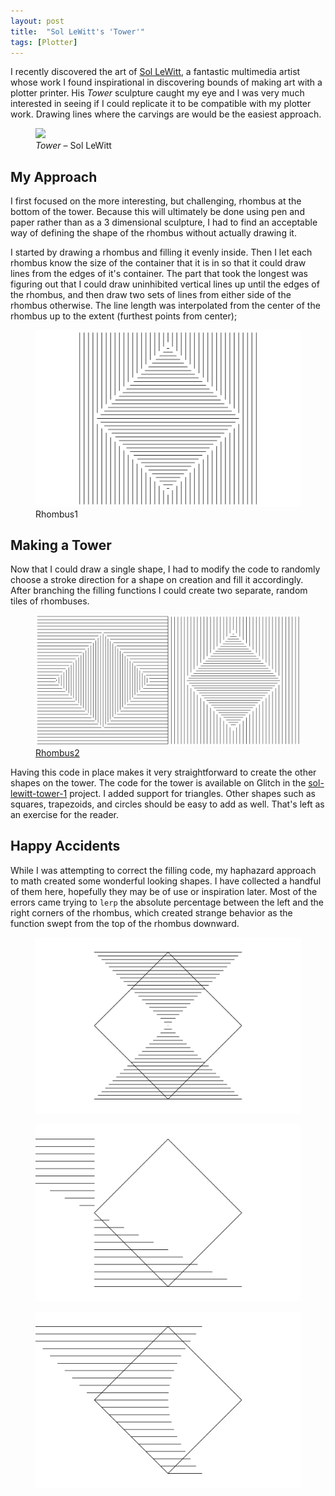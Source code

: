 ```yaml
---
layout: post
title:  "Sol LeWitt's 'Tower'"
tags: [Plotter]
---
```


I recently discovered the art of [Sol LeWitt](https://en.wikipedia.org/wiki/Sol_LeWitt), a fantastic multimedia artist whose work I found inspirational in discovering bounds of making art with a plotter printer. His _Tower_ sculpture caught my eye and I was very much interested in seeing if I could replicate it to be compatible with my plotter work. Drawing lines where the carvings are would be the easiest approach.

<figure class="image--inline-left">
  <img class="cap-height" src="https://upload.wikimedia.org/wikipedia/en/a/aa/Tower_1984.jpg">
  <figcaption><i>Tower</i> – Sol LeWitt</figcaption>
</figure>

## My Approach

I first focused on the more interesting, but challenging, rhombus at the bottom of the tower. Because this will ultimately be done using pen and paper rather than as a 3 dimensional sculpture, I had to find an acceptable way of defining the shape of the rhombus without actually drawing it.

I started by drawing a rhombus and filling it evenly inside. Then I let each rhombus know the size of the container that it is in so that it could draw lines from the edges of it's container. The part that took the longest was figuring out that I could draw uninhibited vertical lines up until the edges of the rhombus, and then draw two sets of lines from either side of the rhombus otherwise. The line length was interpolated from the center of the rhombus up to the extent (furthest points from center);

<figure>
  <img src="/assets/images/rhombus1.svg">
  <figcaption>Rhombus1</figcaption>
</figure>

## Making a Tower

Now that I could draw a single shape, I had to modify the code to randomly choose a stroke direction for a shape on creation and fill it accordingly. After branching the filling functions I could create two separate, random tiles of rhombuses.

<figure>
  <img src="/assets/images/rhombus2.svg">
  <figcaption><a href="https://glitch.com/~sol-lewitt-tower-1" target="_blank">Rhombus2</a></figcaption>
</figure>

Having this code in place makes it very straightforward to create the other shapes on the tower. The code for the tower is available on Glitch in the [sol-lewitt-tower-1](https://glitch.com/~sol-lewitt-tower-1) project. I added support for triangles. Other shapes such as squares, trapezoids, and circles should be easy to add as well. That's left as an exercise for the reader.

## Happy Accidents

While I was attempting to correct the filling code, my haphazard approach to math created some wonderful looking shapes. I have collected a handful of them here, hopefully they may be of use or inspiration later. Most of the errors came trying to `lerp` the absolute percentage between the left and the right corners of the rhombus, which created strange behavior as the function swept from the top of the rhombus downward.

<figure>
  <img src="/assets/images/rhombus3.svg">
</figure>

<figure>
  <img src="/assets/images/rhombus4.svg">
</figure>

<figure>
  <img src="/assets/images/rhombus5.svg">
</figure>